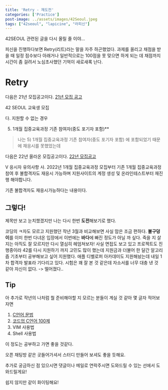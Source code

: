 ```yaml
---
title: 'Retry - 재도전'
categories: ['Practice']
post-image: ../assets/images/42Seoul.jpeg
tags: ["42seoul", "lapicine", "라피신"]
---
```

42SEOUL 관련된 글을 다시 올릴 줄 이야...

피신을 진행하다보면 Retry(리트)라는 말을 자주 하곤했었다.
과제를 올리고 채점을 받을 때 일정 점수보다 아래거나 일반적으로는 100점을 못 맞으면 하게 되는 데
채점까지 시간이 좀 걸려서 노심초사했던 기억이 새로새록 난다.

# Retry
다음은 21년 모집공고이다.
[21년 모집 공고](https://innovationacademy.kr/academy/board/read?boardManagementNo=1&boardNo=112&level=2&menuNo=15)

 42 SEOUL 교육생 모집

다. 지원할 수 없는 경우
 
 5) 1개월 집중교육과정 기존 참여자(중도 포기자 포함)**

> 나는 5) 1개월 집중교육과정 기존 참여자(중도 포기자 포함) 에 포함되었기 때문에 재응시를 못했었는데

다음은 22년 올라온 모집공고이다.
[22년 모집공고](https://innovationacademy.kr/academy/board/read?boardManagementNo=1&boardNo=149&level=2&menuNo=15)

V 응시자 유의사항
사. 2022년 1개월 집중교육과정 모집부터 기존 1개월 집중교육과정 참여 후 불합격자도 재응시 가능하며 지원사이트의 계정 생성 및 온라인테스트부터 재진행 해야합니다. 

기존 불합격자도 재응시가능하다는 내용이다.

## 그렇다!

제목만 보고 눈치챘겠지만 나는 다시 한번 **도전**해보기로 했다.

코딩의 ㅋ자도 모르고 지원했던 작년 3월과 비교해보면 사실 맘은 조금 편하다. **불구덩이**를 이미 한번 다녀온 입장에서 이번에는 **바다**에 빠진 정도가 아닐 까 싶다. 죽을 지 살 지는 아직도 잘 모르지만 다시 열심히 헤엄쳐보자! 사실 면접도 보고 있고 프로젝트도 진행중이라 42를 다시 지원하기 까지 고민도 많이 했는데 지원금과 더불어 한 달간 알고리즘 기초부터 공부해보고 싶어 지원했다. 애플 디벨로퍼 아카데미도 지원해놨는데 내일 1차 합격자 발표라 기다리고 있다. 시험은 꽤 잘 본 것 같은데 자소서를 너무 대충 낸 것 같아 자신이 없다. -> 떨어졌다..

## Tip
아 추가로 작년의 나처럼 뭘 준비해야할 지 모르는 분들이 계실 것 같아 몇 글자 적어보자면
1. [C언어 문법](https://modoocode.com/231)
2. [코드업 C언어 100제](https://codeup.kr/problemsetsol.php?psid=23)
3. VIM 사용법
4. Shell 사용법 

이 정도는 공부하고 가면 좋을 것같다.

오픈 채팅방 같은 곳들어가셔서 스터디 만들어 보셔도 좋을 듯해요.

추가로 궁금하신 점 있으시면 댓글이나 메일로 연락주시면 도와드릴 수 있는 선에서 도와드릴게요!

쉽지 않지만 같이 화이팅해요!
